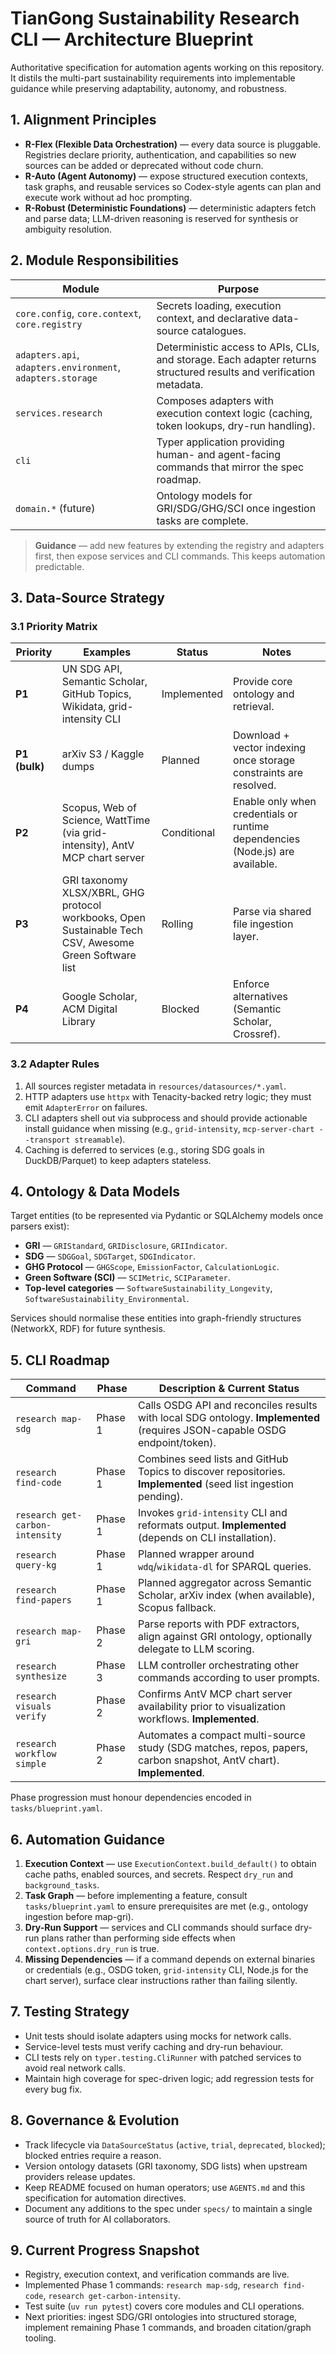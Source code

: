 # TianGong Sustainability Research CLI — Architecture Blueprint

Authoritative specification for automation agents working on this repository. It distils the multi-part sustainability requirements into implementable guidance while preserving adaptability, autonomy, and robustness.

## 1. Alignment Principles

- **R-Flex (Flexible Data Orchestration)** — every data source is pluggable. Registries declare priority, authentication, and capabilities so new sources can be added or deprecated without code churn.
- **R-Auto (Agent Autonomy)** — expose structured execution contexts, task graphs, and reusable services so Codex-style agents can plan and execute work without ad hoc prompting.
- **R-Robust (Deterministic Foundations)** — deterministic adapters fetch and parse data; LLM-driven reasoning is reserved for synthesis or ambiguity resolution.

## 2. Module Responsibilities

| Module | Purpose |
|--------|---------|
| `core.config`, `core.context`, `core.registry` | Secrets loading, execution context, and declarative data-source catalogues. |
| `adapters.api`, `adapters.environment`, `adapters.storage` | Deterministic access to APIs, CLIs, and storage. Each adapter returns structured results and verification metadata. |
| `services.research` | Composes adapters with execution context logic (caching, token lookups, dry-run handling). |
| `cli` | Typer application providing human- and agent-facing commands that mirror the spec roadmap. |
| `domain.*` (future) | Ontology models for GRI/SDG/GHG/SCI once ingestion tasks are complete. |

> **Guidance** — add new features by extending the registry and adapters first, then expose services and CLI commands. This keeps automation predictable.

## 3. Data-Source Strategy

### 3.1 Priority Matrix

| Priority | Examples | Status | Notes |
|----------|----------|--------|-------|
| **P1** | UN SDG API, Semantic Scholar, GitHub Topics, Wikidata, grid-intensity CLI | Implemented | Provide core ontology and retrieval. |
| **P1 (bulk)** | arXiv S3 / Kaggle dumps | Planned | Download + vector indexing once storage constraints are resolved. |
| **P2** | Scopus, Web of Science, WattTime (via grid-intensity), AntV MCP chart server | Conditional | Enable only when credentials or runtime dependencies (Node.js) are available. |
| **P3** | GRI taxonomy XLSX/XBRL, GHG protocol workbooks, Open Sustainable Tech CSV, Awesome Green Software list | Rolling | Parse via shared file ingestion layer. |
| **P4** | Google Scholar, ACM Digital Library | Blocked | Enforce alternatives (Semantic Scholar, Crossref). |

### 3.2 Adapter Rules

1. All sources register metadata in `resources/datasources/*.yaml`.
2. HTTP adapters use `httpx` with Tenacity-backed retry logic; they must emit `AdapterError` on failures.
3. CLI adapters shell out via subprocess and should provide actionable install guidance when missing (e.g., `grid-intensity`, `mcp-server-chart --transport streamable`).
4. Caching is deferred to services (e.g., storing SDG goals in DuckDB/Parquet) to keep adapters stateless.

## 4. Ontology & Data Models

Target entities (to be represented via Pydantic or SQLAlchemy models once parsers exist):

- **GRI** — `GRIStandard`, `GRIDisclosure`, `GRIIndicator`.
- **SDG** — `SDGGoal`, `SDGTarget`, `SDGIndicator`.
- **GHG Protocol** — `GHGScope`, `EmissionFactor`, `CalculationLogic`.
- **Green Software (SCI)** — `SCIMetric`, `SCIParameter`.
- **Top-level categories** — `SoftwareSustainability_Longevity`, `SoftwareSustainability_Environmental`.

Services should normalise these entities into graph-friendly structures (NetworkX, RDF) for future synthesis.

## 5. CLI Roadmap

| Command | Phase | Description & Current Status |
|---------|-------|------------------------------|
| `research map-sdg` | Phase 1 | Calls OSDG API and reconciles results with local SDG ontology. **Implemented** (requires JSON-capable OSDG endpoint/token). |
| `research find-code` | Phase 1 | Combines seed lists and GitHub Topics to discover repositories. **Implemented** (seed list ingestion pending). |
| `research get-carbon-intensity` | Phase 1 | Invokes `grid-intensity` CLI and reformats output. **Implemented** (depends on CLI installation). |
| `research query-kg` | Phase 1 | Planned wrapper around `wdq`/`wikidata-dl` for SPARQL queries. |
| `research find-papers` | Phase 1 | Planned aggregator across Semantic Scholar, arXiv index (when available), Scopus fallback. |
| `research map-gri` | Phase 2 | Parse reports with PDF extractors, align against GRI ontology, optionally delegate to LLM scoring. |
| `research synthesize` | Phase 3 | LLM controller orchestrating other commands according to user prompts. |
| `research visuals verify` | Phase 2 | Confirms AntV MCP chart server availability prior to visualization workflows. **Implemented**. |
| `research workflow simple` | Phase 2 | Automates a compact multi-source study (SDG matches, repos, papers, carbon snapshot, AntV chart). **Implemented**. |

Phase progression must honour dependencies encoded in `tasks/blueprint.yaml`.

## 6. Automation Guidance

1. **Execution Context** — use `ExecutionContext.build_default()` to obtain cache paths, enabled sources, and secrets. Respect `dry_run` and `background_tasks`.
2. **Task Graph** — before implementing a feature, consult `tasks/blueprint.yaml` to ensure prerequisites are met (e.g., ontology ingestion before map-gri).
3. **Dry-Run Support** — services and CLI commands should surface dry-run plans rather than performing side effects when `context.options.dry_run` is true.
4. **Missing Dependencies** — if a command depends on external binaries or credentials (e.g., OSDG token, `grid-intensity` CLI, Node.js for the chart server), surface clear instructions rather than failing silently.

## 7. Testing Strategy

- Unit tests should isolate adapters using mocks for network calls.
- Service-level tests must verify caching and dry-run behaviour.
- CLI tests rely on `typer.testing.CliRunner` with patched services to avoid real network calls.
- Maintain high coverage for spec-driven logic; add regression tests for every bug fix.

## 8. Governance & Evolution

- Track lifecycle via `DataSourceStatus` (`active`, `trial`, `deprecated`, `blocked`); blocked entries require a reason.
- Version ontology datasets (GRI taxonomy, SDG lists) when upstream providers release updates.
- Keep README focused on human operators; use `AGENTS.md` and this specification for automation directives.
- Document any additions to the spec under `specs/` to maintain a single source of truth for AI collaborators.

## 9. Current Progress Snapshot

- Registry, execution context, and verification commands are live.
- Implemented Phase 1 commands: `research map-sdg`, `research find-code`, `research get-carbon-intensity`.
- Test suite (`uv run pytest`) covers core modules and CLI operations.
- Next priorities: ingest SDG/GRI ontologies into structured storage, implement remaining Phase 1 commands, and broaden citation/graph tooling.
